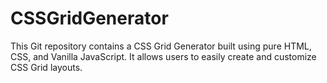 # CSSGridGenerator
This Git repository contains a CSS Grid Generator built using pure HTML, CSS, and Vanilla JavaScript. It allows users to easily create and customize CSS Grid layouts.
